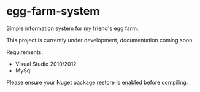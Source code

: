 egg-farm-system
===========

Simple information system for my friend's egg farm. 

This project is currently under development, documentation coming soon.

Requirements:  

- Visual Studio 2010/2012
- MySql 

Please ensure your Nuget package restore is [enabled](http://docs.nuget.org/docs/workflows/using-nuget-without-committing-packages "enabled") before compiling. 


